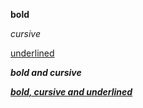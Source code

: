﻿<!-- Slide 1 -->

**bold**

_cursive_

<u>underlined</u>

***bold and cursive***

<u>***bold, cursive and underlined***</u>